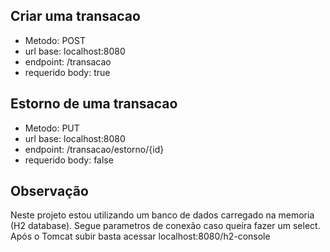 
## Criar uma transacao
- Metodo: POST
- url base: localhost:8080
- endpoint: /transacao
- requerido body: true

## Estorno de uma transacao
- Metodo: PUT 
- url base: localhost:8080
- endpoint: /transacao/estorno/{id}
- requerido body: false

## Observação
Neste projeto estou utilizando um banco de dados carregado na memoria (H2 database).
Segue parametros de conexão caso queira fazer um select.
Após o Tomcat subir basta acessar localhost:8080/h2-console







